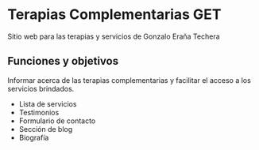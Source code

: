 # Terapias Complementarias GET

Sitio web para las terapias y servicios de Gonzalo Eraña Techera

## Funciones y objetivos

Informar acerca de las terapias complementarias y facilitar el acceso a los servicios brindados.
* Lista de servicios
* Testimonios
* Formulario de contacto
* Sección de blog
* Biografía